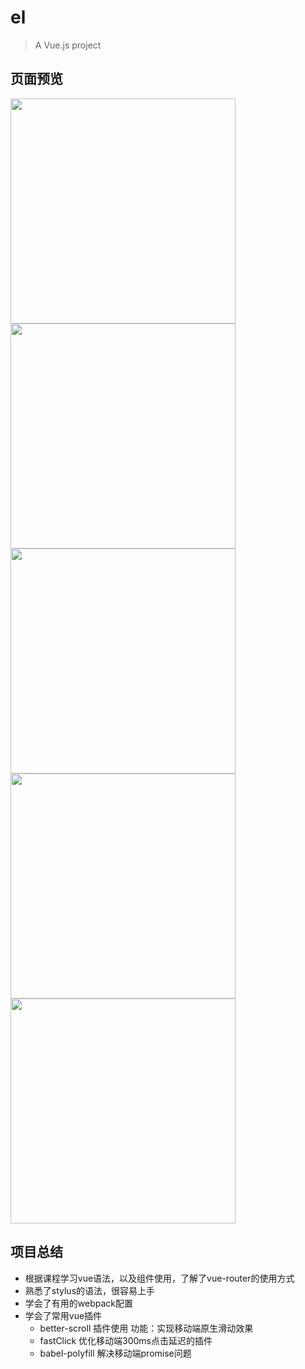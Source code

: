# el

> A Vue.js project

## 页面预览

<img src="https://gitee.com/closeroop/el/raw/master/screenShoot/Screenshot_20181022-184152.jpg"  height=360 />
<img src="https://gitee.com/closeroop/el/raw/master/screenShoot/Screenshot_20181022-184431.jpg"  height=360 />
<img src="https://gitee.com/closeroop/el/raw/master/screenShoot/Screenshot_20181022-184248.jpg"  height=360 />
<img src="https://gitee.com/closeroop/el/raw/master/screenShoot/Screenshot_20181022-184242.jpg"  height=360 />
<img src="https://gitee.com/closeroop/el/raw/master/screenShoot/Screenshot_20181022-184330.jpg"  height=360 />

## 项目总结
  * 根据课程学习vue语法，以及组件使用，了解了vue-router的使用方式
  * 熟悉了stylus的语法，很容易上手
  * 学会了有用的webpack配置
  * 学会了常用vue插件
    - better-scroll 插件使用 功能：实现移动端原生滑动效果
    - fastClick 优化移动端300ms点击延迟的插件
    - babel-polyfill  解决移动端promise问题
